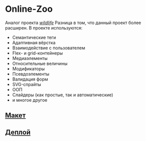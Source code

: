 # **Online-Zoo** 
Аналог проекта [*wildlife*](https://github.com/loki87by/wildlife) 
Разница в том, что данный проект более расширен. 
В проекте используются: 
* Семантические теги 
* Адаптивная вёрстка 
* Взаимодействие с пользователем 
* Flex- и grid-контейнеры 
* Медиаэлементы
* Относительные величины
* Модификаторы
* Псевдоэлементы
* Валидация форм
* SVG-спрайты 
* ООП 
* Слайдеры (как простые, так и автоматические) 
* и многое другое
## [Макет](https://www.figma.com/file/lnK11foY8Aoa6oOlDXovVN/Online-ZOO-Project) 
## [Деплой](https://loki87by.github.io/online-zoo/pages/main/) 
